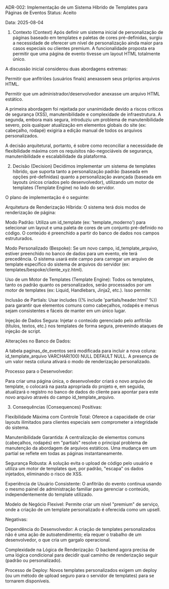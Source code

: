 ADR-002: Implementação de um Sistema Híbrido de Templates para Páginas de Eventos
Status: Aceito

Data: 2025-08-04

1. Contexto (Context)
Após definir um sistema inicial de personalização de páginas baseado em templates e paletas de cores pré-definidas, surgiu a necessidade de oferecer um nível de personalização ainda maior para casos especiais ou clientes premium. A funcionalidade proposta era permitir que uma página de evento tivesse um layout HTML totalmente único.

A discussão inicial considerou duas abordagens extremas:

Permitir que anfitriões (usuários finais) anexassem seus próprios arquivos HTML.

Permitir que um administrador/desenvolvedor anexasse um arquivo HTML estático.

A primeira abordagem foi rejeitada por unanimidade devido a riscos críticos de segurança (XSS), manutenibilidade e complexidade de infraestrutura. A segunda, embora mais segura, introduziu um problema de manutenibilidade severo, pois qualquer atualização em elementos globais do site (ex: cabeçalho, rodapé) exigiria a edição manual de todos os arquivos personalizados.

A decisão arquitetural, portanto, é sobre como reconciliar a necessidade de flexibilidade máxima com os requisitos não-negociáveis de segurança, manutenibilidade e escalabilidade da plataforma.

2. Decisão (Decision)
Decidimos implementar um sistema de templates híbrido, que suporta tanto a personalização padrão (baseada em opções pré-definidas) quanto a personalização avançada (baseada em layouts únicos criados pelo desenvolvedor), utilizando um motor de templates (Template Engine) no lado do servidor.

O plano de implementação é o seguinte:

Arquitetura de Renderização Híbrida: O sistema terá dois modos de renderização de página:

Modo Padrão: Utiliza um id_template (ex: 'template_moderno') para selecionar um layout e uma paleta de cores de um conjunto pré-definido no código. O conteúdo é preenchido a partir do banco de dados nos campos estruturados.

Modo Personalizado (Bespoke): Se um novo campo, id_template_arquivo, estiver preenchido no banco de dados para um evento, ele terá precedência. O sistema usará este campo para carregar um arquivo de template específico do sistema de arquivos do servidor (ex: templates/bespoke/cliente_xyz.html).

Uso de um Motor de Templates (Template Engine): Todos os templates, tanto os padrão quanto os personalizados, serão processados por um motor de templates (ex: Liquid, Handlebars, Jinja2, etc.). Isso permite:

Inclusão de Partials: Usar includes ({% include 'partials/header.html' %}) para garantir que elementos comuns como cabeçalhos, rodapés e menus sejam consistentes e fáceis de manter em um único lugar.

Injeção de Dados Segura: Injetar o conteúdo gerenciado pelo anfitrião (títulos, textos, etc.) nos templates de forma segura, prevenindo ataques de injeção de script.

Alterações no Banco de Dados:

A tabela paginas_de_eventos será modificada para incluir a nova coluna: id_template_arquivo VARCHAR(100) NULL DEFAULT NULL. A presença de um valor nesta coluna ativará o modo de renderização personalizado.

Processo para o Desenvolvedor:

Para criar uma página única, o desenvolvedor criará o novo arquivo de template, o colocará na pasta apropriada do projeto e, em seguida, atualizará o registro no banco de dados do cliente para apontar para este novo arquivo através do campo id_template_arquivo.

3. Consequências (Consequences)
Positivas:

Flexibilidade Máxima com Controle Total: Oferece a capacidade de criar layouts ilimitados para clientes especiais sem comprometer a integridade do sistema.

Manutenibilidade Garantida: A centralização de elementos comuns (cabeçalhos, rodapés) em "partials" resolve o principal problema de manutenção da abordagem de arquivos estáticos. Uma mudança em um partial se reflete em todas as páginas instantaneamente.

Segurança Robusta: A solução evita o upload de código pelo usuário e utiliza um motor de templates que, por padrão, "escapa" os dados injetados, eliminando o risco de XSS.

Experiência de Usuário Consistente: O anfitrião do evento continua usando o mesmo painel de administração familiar para gerenciar o conteúdo, independentemente do template utilizado.

Modelo de Negócio Flexível: Permite criar um nível "premium" de serviço, onde a criação de um template personalizado é oferecida como um upsell.

Negativas:

Dependência do Desenvolvedor: A criação de templates personalizados não é uma ação de autoatendimento; ela requer o trabalho de um desenvolvedor, o que cria um gargalo operacional.

Complexidade na Lógica de Renderização: O backend agora precisa de uma lógica condicional para decidir qual caminho de renderização seguir (padrão ou personalizado).

Processo de Deploy: Novos templates personalizados exigem um deploy (ou um método de upload seguro para o servidor de templates) para se tornarem disponíveis.

